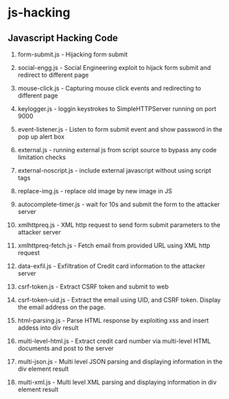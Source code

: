 # js-hacking
## Javascript Hacking Code

1. form-submit.js - Hijacking form submit
2. social-engg.js - Social Engineering exploit to hijack
                 form submit and redirect to different page
3. mouse-click.js - Capturing mouse click events and redirecting
	         to different page
4. keylogger.js - loggin keystrokes to SimpleHTTPServer running on port 9000

5. event-listener.js - Listen to form submit event and show password in the pop up alert box

6. external.js - running external js from script source to bypass any code limitation checks

7. external-noscript.js - include external javascript without using script tags

8. replace-img.js - replace old image by new image in JS

9. autocomplete-timer.js - wait for 10s and submit the form to the attacker server

10. xmlhttpreq.js -  XML http request to send form submit parameters to the attacker server

11. xmlhttpreq-fetch.js - Fetch email from provided URL using XML http request

12. data-exfil.js - Exfiltration of Credit card information to the attacker server

13. csrf-token.js - Extract CSRF token and submit to web

14. csrf-token-uid.js - Extract the email using UID, and CSRF token. Display the email address on the page.

15. html-parsing.js - Parse HTML response by exploiting xss and insert addess into div result

16. multi-level-html.js - Extract credit card number via multi-level HTML documents and post to the server

17. multi-json.js - Multi level JSON parsing and displaying information in the div element result

18. multi-xml.js - Multi level XML parsing and displaying information in div element result
